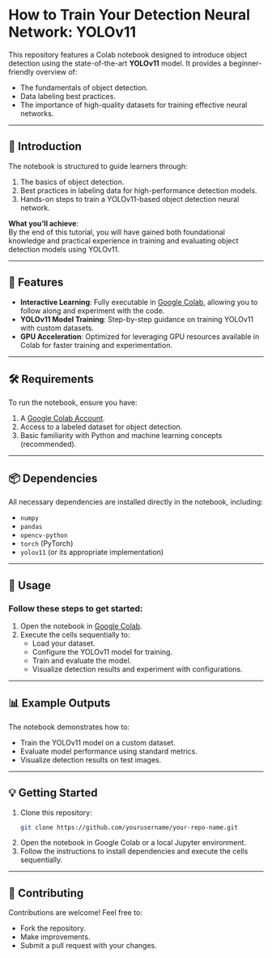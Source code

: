 # **How to Train Your Detection Neural Network: YOLOv11**

This repository features a Colab notebook designed to introduce object detection using the state-of-the-art **YOLOv11** model. It provides a beginner-friendly overview of:

- The fundamentals of object detection.
- Data labeling best practices.
- The importance of high-quality datasets for training effective neural networks.

---

## 📘 **Introduction**

The notebook is structured to guide learners through:

1. The basics of object detection.
2. Best practices in labeling data for high-performance detection models.
3. Hands-on steps to train a YOLOv11-based object detection neural network.

**What you’ll achieve**:  
By the end of this tutorial, you will have gained both foundational knowledge and practical experience in training and evaluating object detection models using YOLOv11.

---

## 🚀 **Features**

- **Interactive Learning**: Fully executable in [Google Colab](https://colab.google/), allowing you to follow along and experiment with the code.
- **YOLOv11 Model Training**: Step-by-step guidance on training YOLOv11 with custom datasets.
- **GPU Acceleration**: Optimized for leveraging GPU resources available in Colab for faster training and experimentation.

---

## 🛠️ **Requirements**

To run the notebook, ensure you have:

1. A [Google Colab Account](https://colab.google/).
2. Access to a labeled dataset for object detection.
3. Basic familiarity with Python and machine learning concepts (recommended).

---

## 📦 **Dependencies**

All necessary dependencies are installed directly in the notebook, including:

- `numpy`
- `pandas`
- `opencv-python`
- `torch` (PyTorch)
- `yolov11` (or its appropriate implementation)

---

## 🔧 **Usage**

### Follow these steps to get started:
1. Open the notebook in [Google Colab](https://colab.google/).
2. Execute the cells sequentially to:
   - Load your dataset.
   - Configure the YOLOv11 model for training.
   - Train and evaluate the model.
   - Visualize detection results and experiment with configurations.

---

## 📊 **Example Outputs**

The notebook demonstrates how to:

- Train the YOLOv11 model on a custom dataset.
- Evaluate model performance using standard metrics.
- Visualize detection results on test images.

---

## 💡 **Getting Started**

1. Clone this repository:
   ```bash
   git clone https://github.com/yourusername/your-repo-name.git
2. Open the notebook in Google Colab or a local Jupyter environment.
3. Follow the instructions to install dependencies and execute the cells sequentially.

---

## 🤝 **Contributing**

Contributions are welcome! Feel free to:

- Fork the repository.
- Make improvements.
- Submit a pull request with your changes.
